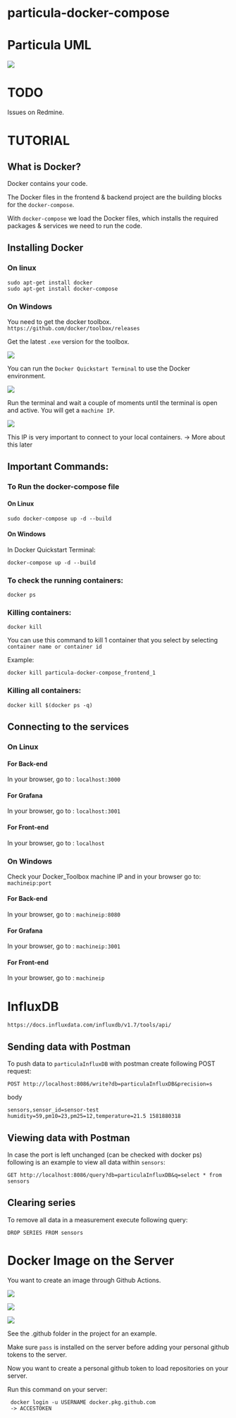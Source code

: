# particula-docker-compose

# Particula UML

![](images/uml-project.png)

# TODO 

Issues on Redmine.

# TUTORIAL

## What is Docker?

Docker contains your code.

The Docker files in the frontend & backend project are the building blocks for the `docker-compose`.

With `docker-compose` we load the Docker files, which installs the required packages & services we need to run the code.

## Installing Docker

### On linux

```
sudo apt-get install docker
sudo apt-get install docker-compose
```

### On Windows

You need to get the docker toolbox. `https://github.com/docker/toolbox/releases`

Get the latest `.exe` version for the toolbox.

![](images/docker-toolbox-install.JPG)

You can run the `Docker Quickstart Terminal` to use the Docker environment.

![](images/docker-quickstart-terminal.PNG)

Run the terminal and wait a couple of moments until the terminal is open and active. You will get a `machine IP`.

![](images/docker-booted-terminal.PNG)

This IP is very important to connect to your local containers. -> More about this later

## Important Commands:


### To Run the docker-compose file
#### On Linux
```
sudo docker-compose up -d --build
```

#### On Windows
In Docker Quickstart Terminal:
```
docker-compose up -d --build
```

### To check the running containers:
```
docker ps
```

### Killing containers:
```
docker kill 
```

You can use this command to kill 1 container that you select by selecting `container name or container id`

Example:

```
docker kill particula-docker-compose_frontend_1
```

### Killing all containers:
```
docker kill $(docker ps -q)
```

## Connecting to the services

### On Linux

#### For Back-end
In your browser, go to : `localhost:3000`

#### For Grafana
In your browser, go to : `localhost:3001`

#### For Front-end
In your browser, go to : `localhost`


### On Windows

Check your Docker_Toolbox machine IP and in your browser go to: `machineip:port`

#### For Back-end
In your browser, go to : `machineip:8080`

####  For Grafana
In your browser, go to : `machineip:3001`

####  For Front-end
In your browser, go to : `machineip`

# InfluxDB

`https://docs.influxdata.com/influxdb/v1.7/tools/api/`

## Sending data with Postman

To push data to `particulaInfluxDB` with postman create following POST request:

```
POST http://localhost:8086/write?db=particulaInfluxDB&precision=s
```

body

```
sensors,sensor_id=sensor-test humidity=59,pm10=23,pm25=12,temperature=21.5 1581880318
```

## Viewing data with Postman

In case the port is left unchanged (can be checked with docker ps) following is an example to view all data within `sensors`:

```
GET http://localhost:8086/query?db=particulaInfluxDB&q=select * from sensors
```

## Clearing series
To remove all data in a measurement execute following query:
```
DROP SERIES FROM sensors
```

# Docker Image on the Server

You want to create an image through Github Actions.

![](images/image-creating-1.PNG)

![](images/image-creating-2.PNG)

![](images/image-creating-3.PNG)

See the .github folder in the project for an example.

Make sure `pass` is installed on the server before adding your personal github tokens to the server.

Now you want to create a personal github token to load repositories on your server.

Run this command on your server:
```
 docker login -u USERNAME docker.pkg.github.com
 -> ACCESTOKEN
```
